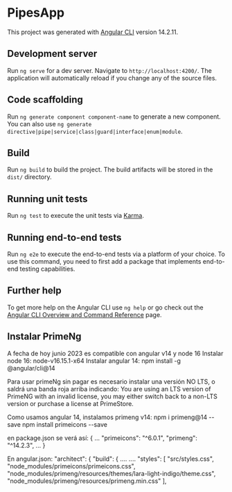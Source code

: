 # PipesApp

This project was generated with [Angular CLI](https://github.com/angular/angular-cli) version 14.2.11.

## Development server

Run `ng serve` for a dev server. Navigate to `http://localhost:4200/`. The application will automatically reload if you change any of the source files.

## Code scaffolding

Run `ng generate component component-name` to generate a new component. You can also use `ng generate directive|pipe|service|class|guard|interface|enum|module`.

## Build

Run `ng build` to build the project. The build artifacts will be stored in the `dist/` directory.

## Running unit tests

Run `ng test` to execute the unit tests via [Karma](https://karma-runner.github.io).

## Running end-to-end tests

Run `ng e2e` to execute the end-to-end tests via a platform of your choice. To use this command, you need to first add a package that implements end-to-end testing capabilities.

## Further help

To get more help on the Angular CLI use `ng help` or go check out the [Angular CLI Overview and Command Reference](https://angular.io/cli) page.

## Instalar PrimeNg

A fecha de hoy junio 2023 es compatible con angular v14 y node 16
Instalar node 16: node-v16.15.1-x64
Instalar angular 14: npm install -g @angular/cli@14

Para usar primeNg sin pagar es necesario instalar una versión NO LTS, o saldrá una banda roja arriba indicando:
You are using an LTS version of PrimeNG with an invalid license, you may either switch back to a non-LTS version or purchase a license at PrimeStore.

Como usamos angular 14, instalamos primeng v14:
npm i primeng@14 --save
npm install primeicons --save

en package.json se verá así:
{
...
  "primeicons": "^6.0.1",
  "primeng": "^14.2.3",
...
}

En angular.json:
      "architect": {
        "build": {
	    ....
	    ....
            "styles": [
              "src/styles.css",
              "node_modules/primeicons/primeicons.css",
              "node_modules/primeng/resources/themes/lara-light-indigo/theme.css",
              "node_modules/primeng/resources/primeng.min.css"
            ],

